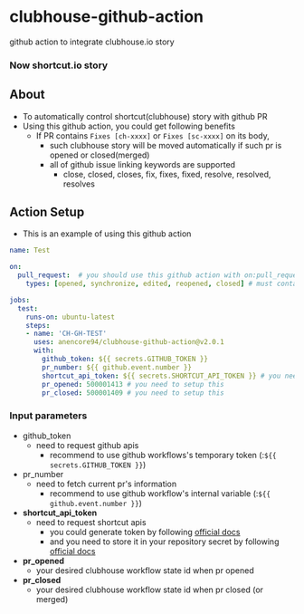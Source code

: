 # clubhouse-github-action
github action to integrate clubhouse.io story

### Now shortcut.io story

## About

- To automatically control shortcut(clubhouse) story with github PR
- Using this github action, you could get following benefits
  - If PR contains `Fixes [ch-xxxx]` or `Fixes [sc-xxxx]` on its body,
    - such clubhouse story will be moved automatically if such pr is opened or closed(merged)
    - all of github issue linking keywords are supported
      - close, closed, closes, fix, fixes, fixed, resolve, resolved, resolves

## Action Setup

- This is an example of using this github action
```yaml
name: Test

on:
  pull_request:  # you should use this github action with on:pull_request
    types: [opened, synchronize, edited, reopened, closed] # must contain opened and closed

jobs:
  test:
    runs-on: ubuntu-latest
    steps:
    - name: 'CH-GH-TEST'
      uses: anencore94/clubhouse-github-action@v2.0.1
      with:
        github_token: ${{ secrets.GITHUB_TOKEN }}
        pr_number: ${{ github.event.number }}
        shortcut_api_token: ${{ secrets.SHORTCUT_API_TOKEN }} # you need to setup this
        pr_opened: 500001413 # you need to setup this
        pr_closed: 500001409 # you need to setup this
```

### Input parameters
- github_token
  - need to request github apis
    - recommend to use github workflows's temporary token (:`${{ secrets.GITHUB_TOKEN }}`)
- pr_number
  - need to fetch current pr's information
    - recommend to use github workflow's internal variable (:`${{ github.event.number }}`)
- **shortcut_api_token**
  - need to request shortcut apis 
    - you could generate token by following [official docs](https://help.shortcut.com/hc/en-us/articles/205701199-Shortcut-API-Tokens)
    - and you need to store it in your repository secret by following [official docs](https://docs.github.com/en/actions/reference/encrypted-secrets)
- **pr_opened**
  - your desired clubhouse workflow state id when pr opened
- **pr_closed**
  - your desired clubhouse workflow state id when pr closed (or merged)
